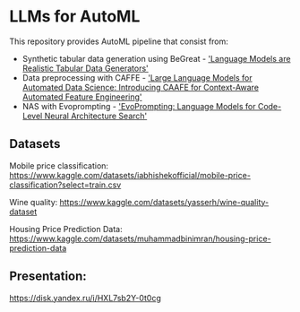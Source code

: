 # LLMs for AutoML

This repository provides AutoML pipeline that consist from:
* Synthetic tabular data generation using BeGreat - ['Language Models are Realistic Tabular Data Generators'](https://arxiv.org/abs/2210.06280)
* Data preprocessing with CAFFE - ['Large Language Models for Automated Data Science: Introducing CAAFE for Context-Aware Automated Feature Engineering'](https://arxiv.org/pdf/2305.03403.pdf)
* NAS with Evoprompting - ['EvoPrompting: Language Models for Code-Level Neural Architecture Search'](https://arxiv.org/pdf/2302.14838.pdf)

## Datasets 

Mobile price classification: https://www.kaggle.com/datasets/iabhishekofficial/mobile-price-classification?select=train.csv

Wine quality: https://www.kaggle.com/datasets/yasserh/wine-quality-dataset

Housing Price Prediction Data: https://www.kaggle.com/datasets/muhammadbinimran/housing-price-prediction-data

## Presentation:
https://disk.yandex.ru/i/HXL7sb2Y-0t0cg
